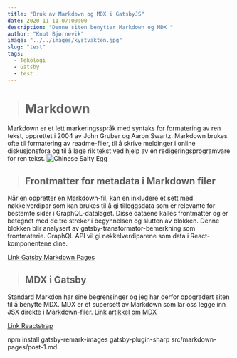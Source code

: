 ```yaml
---
title: "Bruk av Markdown og MDX i GatsbyJS"
date: 2020-11-11 07:00:00
description: "Denne siten benytter Markdown og MDX "
author: "Knut Bjørnevik"
image: "../../images/kystvakten.jpg"
slug: "test"
tags:
  - Tekologi
  - Gatsby
  - test
---
```


># Markdown
Markdown er et lett markeringsspråk med syntaks for formatering av ren 
tekst, opprettet i 2004 av John Gruber og Aaron Swartz. Markdown brukes
ofte til formatering av readme-filer, til å skrive meldinger i online 
diskusjonsfora og til å lage rik tekst ved hjelp av en 
redigeringsprogramvare for ren tekst.
![Chinese Salty Egg](../../images/markdown-eksempel.jpg)
> ## Frontmatter for metadata i Markdown filer
Når en oppretter en Markdown-fil, kan en inkludere et sett med nøkkelverdipar som kan brukes til å gi tilleggsdata som er relevante for bestemte sider i GraphQL-datalaget. Disse dataene kalles frontmatter og er betegnet med de tre streker i begynnelsen og slutten av blokken. Denne blokken blir analysert av gatsby-transformator-bemerkning som frontmaterie. GraphQL API vil gi nøkkelverdiparene som data i React-komponentene dine.

<a target="_blank" rel="noopener noreferrer" 
href= "https://www.gatsbyjs.com/docs/adding-markdown-pages" > Link Gatsby Markdown Pages</a>


>## MDX i Gatsby
Standard Markdon har sine begrensinger og jeg har derfor oppgradert siten til å benytte MDX. MDX er et supersett av Markdown som lar oss legge inn JSX direkte i Markdown-filer.
<a target="_blank" rel="noopener noreferrer" href= "https://www.digitalocean.com/community/tutorials/gatsbyjs-mdx-in-gatsby" > Link artikkel om MDX </a>

 <a target="_blank" rel="noopener noreferrer" href= "https://reactstrap.github.io/components/badge/" > Link Reactstrap </a>

npm install gatsby-remark-images gatsby-plugin-sharp
src/markdown-pages/post-1.md
